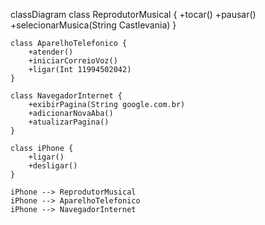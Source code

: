 classDiagram
    class ReprodutorMusical {
        +tocar()
        +pausar()
        +selecionarMusica(String Castlevania)
    }

    class AparelhoTelefonico {
        +atender()
        +iniciarCorreioVoz()
        +ligar(Int 11994502042)
    }

    class NavegadorInternet {
        +exibirPagina(String google.com.br)
        +adicionarNovaAba()
        +atualizarPagina()
    }

    class iPhone {
        +ligar()
        +desligar()
    }

    iPhone --> ReprodutorMusical
    iPhone --> AparelhoTelefonico
    iPhone --> NavegadorInternet
